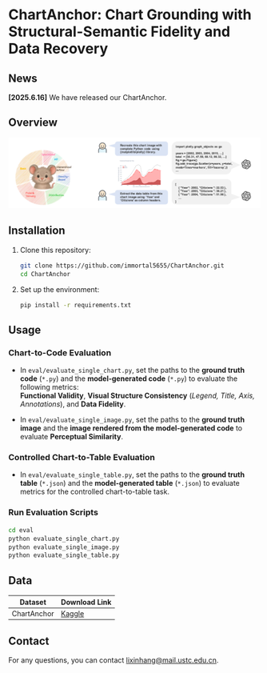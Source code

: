 # ChartAnchor: Chart Grounding with Structural-Semantic Fidelity and Data Recovery
<!-- 
[![🤗 Dataset (HuggingFace)](https://img.shields.io/badge/Dataset-HuggingFace-FFD21E.svg?logo=huggingface&logoColor=yellow)](https://huggingface.co/datasets/xxxllz/Chart2Code-160k)  -->


## News


**[2025.6.16]** We have released our ChartAnchor.

## Overview

![main](fig.png)

## Installation

1. Clone this repository:
   ```bash
   git clone https://github.com/immortal5655/ChartAnchor.git
   cd ChartAnchor
   ```

2. Set up the environment:
   ```bash
   pip install -r requirements.txt
   ```

## Usage

### Chart-to-Code Evaluation

- In `eval/evaluate_single_chart.py`, set the paths to the **ground truth code** (`*.py`) and the **model-generated code** (`*.py`) to evaluate the following metrics:  
  **Functional Validity**, **Visual Structure Consistency** (*Legend, Title, Axis, Annotations*), and **Data Fidelity**.

- In `eval/evaluate_single_image.py`, set the paths to the **ground truth image** and the **image rendered from the model-generated code** to evaluate **Perceptual Similarity**.

### Controlled Chart-to-Table Evaluation

- In `eval/evaluate_single_table.py`, set the paths to the **ground truth table** (`*.json`) and the **model-generated table** (`*.json`) to evaluate metrics for the controlled chart-to-table task.

### Run Evaluation Scripts

```bash
cd eval
python evaluate_single_chart.py
python evaluate_single_image.py
python evaluate_single_table.py
```



 



## Data
|  Dataset  | Download Link  |
|  ----  | ----  |
|ChartAnchor  | [Kaggle](https://www.kaggle.com/datasets/dppppp/mydataset/data) |

## Contact

For any questions, you can contact [lixinhang@mail.ustc.edu.cn](lixinhang@mail.ustc.edu.cn).
